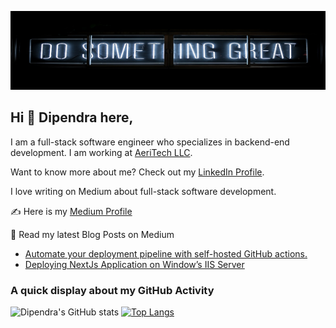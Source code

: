 ![Dipendra Neupane Github Cover Photo](https://github.com/dipneupane/dipneupane/blob/main/assets/dipneupane_readme.jpg)

## Hi 👋 Dipendra here, 
I am a full-stack software engineer who specializes in backend-end development. I am working at [AeriTech LLC](https://aeritech.com).

Want to know more about me? Check out my [LinkedIn Profile](https://www.linkedin.com/in/dipneupane).

I love writing on Medium about full-stack software development. 

✍️ Here is my [Medium Profile](https://medium.com/@dipneupane)

📩 Read my latest Blog Posts on Medium
<!-- BLOG-POST-LIST:START -->
- [Automate your deployment pipeline with self-hosted GitHub actions.](https://medium.com/@dipneupane/how-to-setup-ci-cd-pipeline-using-self-hosted-github-actions-8e15608e8954?source=rss-37161d399cd7------2)
- [Deploying NextJs Application on Window’s IIS Server](https://medium.com/@dipneupane/deploying-nextjs-application-on-windows-iis-server-cabdc22bccf8?source=rss-37161d399cd7------2)
<!-- BLOG-POST-LIST:END -->

### A quick display about my GitHub Activity

![Dipendra's GitHub stats](https://github-readme-stats.vercel.app/api?username=dipneupane&show_icons=true&theme=transparent) [![Top Langs](https://github-readme-stats.vercel.app/api/top-langs/?username=dipneupane&layout=donut)](https://github.com/dipneupane/github-readme-stats)
